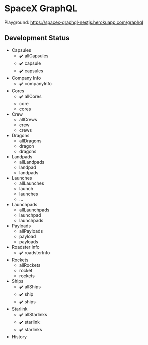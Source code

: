# SpaceX GraphQL

Playground: https://spacex-graphql-nestjs.herokuapp.com/graphql

## Development Status

* Capsules
  * ✔️ allCapsules
  * ✔️ capsule
  * ✔️ capsules
* Company Info
  * ✔️ companyInfo
* Cores
  * ✔️ allCores
  * core
  * cores
* Crew
  * allCrews
  * crew
  * crews
* Dragons
  * allDragons
  * dragon
  * dragons
* Landpads
  * allLandpads
  * landpad
  * landpads
* Launches
  * allLaunches
  * launch
  * launches
  * ...
* Launchpads
  * allLaunchpads
  * launchpad
  * launchpads
* Payloads
  * allPayloads
  * payload
  * payloads
* Roadster Info
  * ✔️ roadsterInfo
* Rockets
  * allRockets
  * rocket
  * rockets
* Ships
  * ✔️ allShips
  * ✔️ ship
  * ✔️ ships
* Starlink
  * ✔️ allStarlinks
  * ✔️ starlink
  * ✔️ starlinks
* History
